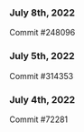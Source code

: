 ### July 8th, 2022

Commit #248096

### July 5th, 2022

Commit #314353


### July 4th, 2022

Commit #72281
